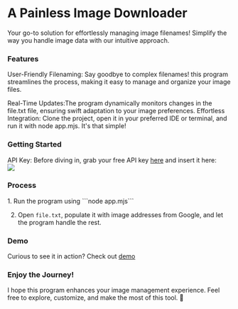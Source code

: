 <h1>A Painless Image Downloader</h1>
Your go-to solution for effortlessly managing image filenames! Simplify the way you handle image data with our intuitive approach.

<h3>Features</h3>
User-Friendly Filenaming: Say goodbye to complex filenames! this program streamlines the process, making it easy to manage and organize your image files.

<p>Real-Time Updates:The program dynamically monitors changes in the file.txt file, ensuring swift adaptation to your image preferences.
Effortless Integration: Clone the project, open it in your preferred IDE or terminal, and run it with node app.mjs. It's that simple!</p>

<h3>Getting Started</h3>
API Key: Before diving in, grab your free API key <a href="https://replicate.com/yorickvp/llava-13b/api?tab=nodejs">here</a> and insert it here:
<br/>
<img src="https://github.com/ergini/ai-image-rename/assets/113962607/d9f259b6-8bec-482e-a8a2-8f21a7d9389a"/>

<h3>Process</h3>
1. Run the program using  ```node app.mjs```

2. Open ```file.txt```, populate it with image addresses from Google, and let the program handle the rest.

<h3>Demo</h3>
Curious to see it in action? Check out <a href="https://x.com/erginii/status/1737987660390465963?s=20">demo</a>

<h3>Enjoy the Journey!</h3>
I hope this program enhances your image management experience. 
Feel free to explore, customize, and make the most of this tool. 
🚀
